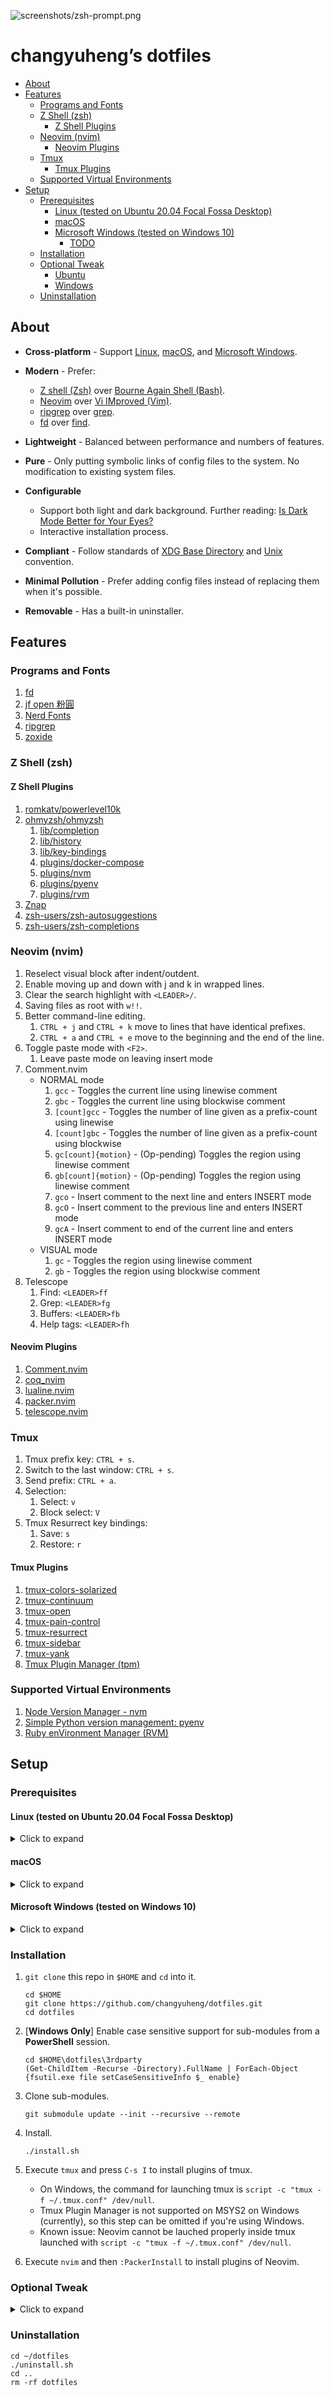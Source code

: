 ![screenshots/zsh-prompt.png](screenshots/zsh-prompt.png)

# changyuheng’s dotfiles

<!-- TOC generated with https://derlin.github.io/bitdowntoc/ -->
- [About](#about)
- [Features](#features)
  * [Programs and Fonts](#programs-and-fonts)
  * [Z Shell (zsh)](#z-shell-zsh)
    + [Z Shell Plugins](#z-shell-plugins)
  * [Neovim (nvim)](#neovim-nvim)
    + [Neovim Plugins](#neovim-plugins)
  * [Tmux](#tmux)
    + [Tmux Plugins](#tmux-plugins)
  * [Supported Virtual Environments](#supported-virtual-environments)
- [Setup](#setup)
  * [Prerequisites](#prerequisites)
    + [Linux (tested on Ubuntu 20.04 Focal Fossa Desktop)](#linux-tested-on-ubuntu-2004-focal-fossa-desktop)
    + [macOS](#macos)
    + [Microsoft Windows (tested on Windows 10)](#microsoft-windows-tested-on-windows-10)
      - [TODO](#todo)
  * [Installation](#installation)
  * [Optional Tweak](#optional-tweak)
    + [Ubuntu](#ubuntu)
    + [Windows](#windows)
  * [Uninstallation](#uninstallation)

## About

* **Cross-platform** - Support [Linux](https://en.wikipedia.org/wiki/Linux), [macOS](https://en.wikipedia.org/wiki/MacOS), and [Microsoft Windows](https://en.wikipedia.org/wiki/Microsoft_Windows).
* **Modern** - Prefer:
  * [Z shell (Zsh)](https://en.wikipedia.org/wiki/Z_shell) over [Bourne Again Shell (Bash)](https://en.wikipedia.org/wiki/Bash_(Unix_shell)).
  * [Neovim](https://en.wikipedia.org/wiki/Vim_(text_editor)#Neovim) over [Vi IMproved (Vim)](https://en.wikipedia.org/wiki/Vim_(text_editor)).
  * [ripgrep](https://github.com/BurntSushi/ripgrep) over [grep](https://en.wikipedia.org/wiki/Grep).
  * [fd](https://github.com/sharkdp/fd) over [find](https://en.wikipedia.org/wiki/Find_(Unix)).

* **Lightweight** - Balanced between performance and numbers of features.
* **Pure** - Only putting symbolic links of config files to the system. No modification to existing system files.
* **Configurable**
  * Support both light and dark background. Further reading: [Is Dark Mode Better for Your Eyes?](https://rxoptical.com/eye-health/is-dark-mode-better-for-your-eyes/)
  * Interactive installation process.
* **Compliant** - Follow standards of [XDG Base Directory](https://specifications.freedesktop.org/basedir-spec/basedir-spec-latest.html) and [Unix](https://en.wikipedia.org/wiki/Unix) convention.
* **Minimal Pollution** - Prefer adding config files instead of replacing them when it's possible.
* **Removable** - Has a built-in uninstaller.

## Features

### Programs and Fonts

1. [fd](https://github.com/sharkdp/fd)
2. [jf open 粉圓](https://github.com/justfont/open-huninn-font)
3. [Nerd Fonts](https://github.com/ryanoasis/nerd-fonts)
4. [ripgrep](https://github.com/BurntSushi/ripgrep)
5. [zoxide](https://github.com/ajeetdsouza/zoxide)

### Z Shell (zsh)

#### Z Shell Plugins

1. [romkatv/powerlevel10k](https://github.com/romkatv/powerlevel10k)
2. [ohmyzsh/ohmyzsh](https://github.com/ohmyzsh/ohmyzsh)
   1. [lib/completion](https://github.com/ohmyzsh/ohmyzsh/blob/master/lib/completion.zsh)
   2. [lib/history](https://github.com/ohmyzsh/ohmyzsh/blob/master/lib/history.zsh)
   3. [lib/key-bindings](https://github.com/ohmyzsh/ohmyzsh/blob/master/lib/key-bindings.zsh)
   4. [plugins/docker-compose](https://github.com/ohmyzsh/ohmyzsh/tree/master/plugins/docker-compose)
   5. [plugins/nvm](https://github.com/ohmyzsh/ohmyzsh/tree/master/plugins/nvm)
   6. [plugins/pyenv](https://github.com/ohmyzsh/ohmyzsh/blob/master/plugins/pyenv)
   7. [plugins/rvm](https://github.com/ohmyzsh/ohmyzsh/blob/master/plugins/rvm)
3. [Znap](https://github.com/marlonrichert/zsh-snap)
4. [zsh-users/zsh-autosuggestions](https://github.com/zsh-users/zsh-autosuggestions)
5. [zsh-users/zsh-completions](https://github.com/zsh-users/zsh-completions)

### Neovim (nvim)

1. Reselect visual block after indent/outdent.
2. Enable moving up and down with j and k in wrapped lines.
3. Clear the search highlight with `<LEADER>/`.
4. Saving files as root with `w!!`.
5. Better command-line editing.
   1. `CTRL + j` and `CTRL + k` move to lines that have identical prefixes.
   2. `CTRL + a` and `CTRL + e` move to the beginning and the end of the line.
6. Toggle paste mode with `<F2>`.
   1. Leave paste mode on leaving insert mode
7. Comment.nvim
   * NORMAL mode
     1. `gcc` - Toggles the current line using linewise comment
     2. `gbc` - Toggles the current line using blockwise comment
     3. `[count]gcc` - Toggles the number of line given as a prefix-count using linewise
     4. `[count]gbc` - Toggles the number of line given as a prefix-count using blockwise
     5. `gc[count]{motion}` - (Op-pending) Toggles the region using linewise comment
     6. `gb[count]{motion}` - (Op-pending) Toggles the region using linewise comment
     7. `gco` - Insert comment to the next line and enters INSERT mode
     8. `gcO` - Insert comment to the previous line and enters INSERT mode
     9. `gcA` - Insert comment to end of the current line and enters INSERT mode
   * VISUAL mode
     1. `gc` - Toggles the region using linewise comment
     2. `gb` - Toggles the region using blockwise comment
8. Telescope
   1. Find: `<LEADER>ff`
   2. Grep: `<LEADER>fg`
   3. Buffers: `<LEADER>fb`
   4. Help tags: `<LEADER>fh`

#### Neovim Plugins

1. [Comment.nvim](https://github.com/numToStr/Comment.nvim)
2. [coq_nvim](https://github.com/ms-jpq/coq_nvim)
3. [lualine.nvim](https://github.com/nvim-lualine/lualine.nvim)
4. [packer.nvim](https://github.com/wbthomason/packer.nvim)
5. [telescope.nvim](https://github.com/nvim-telescope/telescope.nvim)

### Tmux

1. Tmux prefix key: `CTRL + s`.
2. Switch to the last window: `CTRL + s`.
3. Send prefix: `CTRL + a`.
4. Selection:
   1. Select: `v`
   2. Block select: `V`
5. Tmux Resurrect key bindings:
   1. Save: `s`
   2. Restore: `r`

#### Tmux Plugins

1. [tmux-colors-solarized](https://github.com/seebi/tmux-colors-solarized)
2. [tmux-continuum](https://github.com/tmux-plugins/tmux-continuum)
3. [tmux-open](https://github.com/tmux-plugins/tmux-open)
4. [tmux-pain-control](https://github.com/tmux-plugins/tmux-pain-control)
5. [tmux-resurrect](https://github.com/tmux-plugins/tmux-resurrect)
6. [tmux-sidebar](https://github.com/tmux-plugins/tmux-sidebar)
7. [tmux-yank](https://github.com/tmux-plugins/tmux-yank)
8. [Tmux Plugin Manager (tpm)](https://github.com/tmux-plugins/tpm)

### Supported Virtual Environments

1. [Node Version Manager - nvm](https://github.com/nvm-sh/nvm)
2. [Simple Python version management: pyenv](https://github.com/pyenv/pyenv)
3. [Ruby enVironment Manager (RVM)](https://github.com/rvm/rvm)

## Setup

### Prerequisites

#### Linux (tested on Ubuntu 20.04 Focal Fossa Desktop)

<details>
  <summary>Click to expand</summary>

1. Install necessary packages.

   Note: zoxide only exists in 21.04+

   ```
   sudo apt install build-essential cmake git golang tmux python3 python3-dev curl fd-find ripgrep zsh exuberant-ctags trash-cli fzf xsel zoxide
   ```

2. Change default shell to [Zsh](https://www.zsh.org/).

   ```
   chsh zsh
   ```

3. Install [flatpak](https://flatpak.org/).

   ```
   sudo apt install flatpak
   ```

4. Install [Neovim](https://neovim.io/).

   ```
   flatpak install flathub io.neovim.nvim
   ```

5. Install [Node Version Manager (nvm)](https://github.com/nvm-sh/nvm).

   ```
   curl -o- https://raw.githubusercontent.com/nvm-sh/nvm/master/install.sh | bash
   ```

6. Install [pyenv](https://github.com/pyenv/pyenv).

   ```
   curl -L https://github.com/pyenv/pyenv-installer/raw/master/bin/pyenv-installer | bash
   ```

7. Install [Nerd Font](https://www.nerdfonts.com/) - [Hack](https://sourcefoundry.org/hack/) by following the [installation instruction](https://github.com/ryanoasis/nerd-fonts/tree/master/patched-fonts/Hack#linux).

8. Config the terminal to use the font Hack Nerd Font that's installed in #1.

</details>

#### macOS

<details>
  <summary>Click to expand</summary>

1. Install [Homebrew](http://brew.sh/).

   ```
   /bin/bash -c "$(curl -fsSL https://raw.githubusercontent.com/Homebrew/install/HEAD/install.sh)"
   ```

2. Install necessary packages.

   ```
   brew install bash zsh cmake ctags go nvm pyenv python3 coreutils fd ripgrep tmux trash fzf neovim gotags zoxide

   brew tap homebrew/cask-fonts
   brew install font-hack-nerd-font
   ```

3. Change default shell to [Zsh](https://www.zsh.org/).

   1. Add the result of `which zsh` to `/etc/shells`.
   2. ```
      chsh -s $(which zsh)
      ```

4. Config the terminal to use the font Hack Nerd Font that's installed in #2.

</details>

#### Microsoft Windows (tested on Windows 10)

<details>
  <summary>Click to expand</summary>

1. [Activate Developer Mode](https://docs.microsoft.com/en-us/windows/apps/get-started/enable-your-device-for-development) from: Start > Settings > Update & Security > For developers > Developer Mode

   * [Symlinks support](https://blogs.windows.com/windowsdeveloper/2016/12/02/symlinks-windows-10/) for non-administrator users will be enabled automatically. If you still have issues, please turn on the `Create symbolic links` permission manually from Start > Local Security Policy > Security Settings > Local Policies > User Rights Assignment > Create symbolic links

2. Enable the [long file path support](https://docs.microsoft.com/en-us/windows/win32/fileio/maximum-file-path-limitation?tabs=cmd) from: Start > Local Group Policy Editor > Local Computer Policy > Computer Configuration > Administrative Templates > System > Filesystem > Enable Win32 long paths

3. Follow the official [doc](https://www.msys2.org/#installation) to download and install [MSYS2](https://en.wikipedia.org/wiki/MinGW#Fork) (msys2-x86_64).

   1. Enable the symbolic link support in MSYS2 by uncommenting the following line in `C:\msys64\msys2_shell.cmd`

      ```
      set MSYS=winsymlinks:nativestrict
      ```

      and the following line in `C:\msys64\mingw64.ini`.

      ```
      MSYS=winsymlinks:nativestrict
      ```

   2. Uncomment `set MSYS2_PATH_TYPE=inherit` in `C:\msys64\msys2_shell.cmd` and `MSYS2_PATH_TYPE=inherit` in `C:\msys64\mingw64.ini`.

   3. Make `%TMEP%` mounted at `/tmp` by adding the following contents to `C:\msys64\etc\fstab`.

      ```
      none /tmp usertemp binary,posix=0,noacl 0 0
      ```

   4. Set Windows `%USERPROFILE%` folder (`C:\Users\<user name>`) as the `$HOME` folder by adding the following contents to `C:\msys64\etc\fstab`. Ref: [How to change HOME directory and start directory on MSYS2?](https://stackoverflow.com/a/66946901/1592410).

      ```
      ##################################################################
      # Canonicalize the two home directories by mounting the windows  #
      # user home with the same path mapping as unix.                  #
      ##################################################################
      C:/Users /home ntfs binary,posix=0,noacl,user 0 0
      ```

   5. [Install Git for Windows](https://github.com/git-for-windows/git/wiki/Install-inside-MSYS2-proper).

      1. Add the Git for Windows package repositories above any others (i.e. just before `[mingw32]` on line #68 as of this writing) to `C:\msys64\etc\pacman.conf`:

         ```
         [git-for-windows]
         Server = https://wingit.blob.core.windows.net/x86-64
         ```

      2. Open `MSYS2 MinGW x64`.

      3. Authorize the signing key with:

         ```
         curl -L https://raw.githubusercontent.com/git-for-windows/build-extra/HEAD/git-for-windows-keyring/git-for-windows.gpg |
         pacman-key --add - &&
         pacman-key --lsign-key E8325679DFFF09668AD8D7B67115A57376871B1C &&
         pacman-key --lsign-key 3B6D86A1BA7701CD0F23AED888138B9E1A9F3986
         ```

      4. Then synchronize with new repositories with

         ```
         pacman -Syyuu
         ```

         This installs a new `msys2-runtime` and therefore will ask you to terminate all MSYS2 processes. Save what you need from other open MSYS2 shells and programs, exit them and confirm the Pacman prompt. Double-check Task Manager and kill `pacman.exe` if it's still running after the window is closed. Start a new MSYS2 terminal.

      5. Then synchronize *again* to install the rest:

         ```
         pacman -Suu
         ```

         It might happen that some packages are downgraded, this is expected.

      6. And finally install the packages containing Git, its documentation and some extra things:

         ```
         pacman -S mingw-w64-x86_64-{git,git-doc-html,git-doc-man} git-extra
         ```

   6. Install necessary packages in `MSYS2 MinGW x64`.

      ```
      pacman -Sy man tmux zsh
      ```

4. Install [Scoop](https://scoop.sh/). Execute the following commands in a [PowerShell](https://en.wikipedia.org/wiki/PowerShell) Session.

   ```
   Set-ExecutionPolicy RemoteSigned -scope CurrentUser
   Invoke-Expression (New-Object System.Net.WebClient).DownloadString('https://get.scoop.sh')
   ```

   * Install necessary packages via Scoop in `MSYS2 MinGW x64`.

     ```
     scoop bucket add extras
     scoop bucket add nerd-fonts
     scoop install vcredist2015 neovim Hack-NF fd ripgrep universal-ctags fzf zoxide
     ```

5. Install [Windows Terminal](https://docs.microsoft.com/en-us/windows/terminal/) from Windows Store. Configs:

   1. Disable copy & paste mappings to `ctrl + c` and `ctrl + v` by deleting related config in `settings.json` which can be opened from settings.

   2. Prevent from window being closed when pressing `ctrl + shfit + w` by add the following content to `settings.json`.

      ```
          "actions":
          [
              ...
              {
                  "command": null,
                  "keys": "ctrl+shift+w"
              },
              ...
          ],
      ```

   2. Resolve the key mapping conflict of `ctrl + shfit + 6` in Neovim by add the following content to `settings.json`.

      ```
          "actions":
          [
              ...
              {
                  "command" : null,
                  "keys": "ctrl+shift+6"
              },
              ...
          ],
      ```

   3. Make Windows Terminal support MSYS2's shell by adding the following config to `settings.json`:

      ```
          "profiles": {
              "list":
              [
                  // ...
                  {
                      "bellStyle": "none",
                      "commandline": "C:/msys64/msys2_shell.cmd -defterm -here -no-start -mingw64 -shell zsh",
                      "guid": "{7e049a6e-6aea-4e66-9bd3-a4bd49a49bab}",
                      "icon": "C:/msys64/mingw64.ico",
                      "name": "MINGW64 / MSYS2 - Zsh",
                      "startingDirectory": "C:/msys64/home/%USERNAME%"
                  },
                  // ...
              ]
          }
      ```

   4. Config the terminal to use the font Hack NF.

6. Install **official** [Python3](https://www.python.org/downloads/) with **Add Python <version> to PATH** option checked.

7. Pre-installation

   1. Open a `MINGW64 / MSYS2 - Zsh` tab in `Windows Terminal`.

   2. Select `0` to create an empty `~/.zshrc`

   3. Unset empty `$tmp` and `$temp`

      ```
      unset tmp temp
      ```

   4. Enable symlink support for Git

      ```
      git config --global core.symlinks true
      ```

   5. Go to [Installation](#installation)

##### TODO

Instructions for installing
1. pyenv
2. nvm
3. tmux

</details>

### Installation

1. `git clone` this repo in `$HOME` and `cd` into it.

   ```
   cd $HOME
   git clone https://github.com/changyuheng/dotfiles.git
   cd dotfiles
   ```

2. [**Windows Only**] Enable case sensitive support for sub-modules from a **PowerShell** session.

   ```
   cd $HOME\dotfiles\3rdparty
   (Get-ChildItem -Recurse -Directory).FullName | ForEach-Object {fsutil.exe file setCaseSensitiveInfo $_ enable}
   ```

3. Clone sub-modules.

   ```
   git submodule update --init --recursive --remote
   ```

4. Install.

   ```
   ./install.sh
   ```

5. Execute `tmux` and press `C-s I` to install plugins of tmux.

   * On Windows, the command for launching tmux is `script -c "tmux -f ~/.tmux.conf" /dev/null`.
   * Tmux Plugin Manager is not supported on MSYS2 on Windows (currently), so this step can be omitted if you're using Windows.
   * Known issue: Neovim cannot be lauched properly inside tmux launched with `script -c "tmux -f ~/.tmux.conf" /dev/null`.

6. Execute `nvim` and then `:PackerInstall` to install plugins of Neovim.

### Optional Tweak

<details>
  <summary>Click to expand</summary>

#### Ubuntu

1. Key remapping for REALFORCE for Mac:

    a. Config udev:

       ```
       sudo cp ubuntu/etc/udev/rules.d/1000-key-remapping-for-realforce-for-mac.rules /etc/udev/rules.d
       sudo udevadm control --reload
       ```

    b. In `Startup Applications Preferences`, add an item that executes "$HOME/dotfiles/scripts/ubuntu/swap-option-and-command-for-realforce-for-mac.sh"

2. Install fcitx to replace iBus.

    a. ```
       sudo apt install fcitx-chewing fcitx-table-boshiamy
       ```
    b. Choose `fcitx` as the keyboard input method system in `gnome-language-selector`.
    c. Remove keyboard layouts if there are more than 1 from Input Source in `gnome-control-center` > Region & Language.
    d. Remove the hotkey for switching input source in `gnome-control-center` > Keyboard Shortcuts > Typing.
    e. Replace the hotkey for Trigger Input Method to Super + Space in `fcitx-configtool` > Global Config > Hotkey > Trigger Input Method.

#### Windows

1. Swap caps lock and left control.

   ```
   Windows Registry Editor Version 5.00

   [HKEY_LOCAL_MACHINE\SYSTEM\CurrentControlSet\Control\Keyboard Layout]
   "Scancode Map"=hex:00,00,00,00,00,00,00,00,03,00,00,00,1d,00,3a,00,3a,00,1d,00,00,00,00,00

   ; Refs:
   ; https://superuser.com/a/1381836
   ```

2. Make Windows Terminal tab switching order in `MRU`.

</details>

### Uninstallation

```
cd ~/dotfiles
./uninstall.sh
cd ..
rm -rf dotfiles
```

